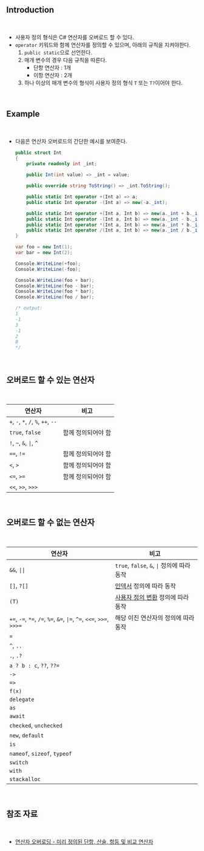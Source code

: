 ## Introduction

<br>

- 사용자 정의 형식은 C# 연산자를 오버로드 할 수 있다.
- `operator` 키워드와 함께 연산자를 정의할 수 있으며, 아래의 규칙을 지켜야한다.
    1. `public static`으로 선언한다.
    2. 매개 변수의 경우 다음 규칙을 따른다.
        - 단항 연산자 : 1개
        - 이항 연산자 : 2개
    3. 하나 이상의 매개 변수의 형식이 사용자 정의 형식 `T` 또는 `T?`이어야 한다.

<br>

## Example

<br>

- 다음은 연산자 오버로드의 간단한 예시를 보여준다.
    ```cs
    public struct Int
    {
        private readonly int _int;

        public Int(int value) => _int = value;

        public override string ToString() => _int.ToString();

        public static Int operator +(Int a) => a;    
        public static Int operator -(Int a) => new(-a._int);

        public static Int operator +(Int a, Int b) => new(a._int + b._int);
        public static Int operator -(Int a, Int b) => new(a._int - b._int);
        public static Int operator *(Int a, Int b) => new(a._int * b._int);
        public static Int operator /(Int a, Int b) => new(a._int / b._int);
    }
    ```
    ```cs
    var foo = new Int(1);
    var bar = new Int(2);

    Console.WriteLine(+foo);
    Console.WriteLine(-foo);

    Console.WriteLine(foo + bar);
    Console.WriteLine(foo - bar);
    Console.WriteLine(foo * bar);
    Console.WriteLine(foo / bar);

    /* output:
    1
    -1
    3
    -1
    2
    0
    */
    ```

<br>

## 오버로드 할 수 있는 연산자

<br>

|연산자|비고|
|-----|----|
|`+`, `-`, `*`, `/`, `%`, `++`, `--`||
|`true`, `false`|함께 정의되어야 함|
|`!`, `~`, `&`, `\|`, `^`||
|`==`, `!=`|함께 정의되어야 함|
|`<`, `>`|함께 정의되어야 함|
|`<=`, `>=`|함께 정의되어야 함|
|`<<`, `>>`, `>>>`||

<br>

## 오버로드 할 수 없는 연산자

<br>

|연산자|비고|
|-----|----|
|`&&`, `\|\|`|`true`, `false`, `&`, `\|` 정의에 따라 동작|
|`[]`, `?[]`|[인덱서](https://learn.microsoft.com/ko-kr/dotnet/csharp/programming-guide/indexers/) 정의에 따라 동작|
|`(T)`|[사용자 정의 변환](https://peponi-paradise.tistory.com/entry/C-Language-User-defined-conversion-operators) 정의에 따라 동작|
|`+=`, `-=`, `*=`, `/=`, `%=`, `&=`, `\|=`, `^=`, `<<=`, `>>=`, `>>>=`|해당 이진 연산자의 정의에 따라 동작|
|`=`||
|`^`, `..`||
|`.`, `.?`||
|`a ? b : c`, `??`, `??=`||
|`->`||
|`=>`||
|`f(x)`||
|`delegate`||
|`as`||
|`await`||
|`checked`, `unchecked`||
|`new`, `default`||
|`is`||
|`nameof`, `sizeof`, `typeof`||
|`switch`||
|`with`||
|`stackalloc`||

<br>

## 참조 자료

<br>

- [연산자 오버로딩 - 미리 정의된 단항, 산술, 항등 및 비교 연산자](https://learn.microsoft.com/ko-kr/dotnet/csharp/language-reference/operators/operator-overloading)